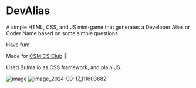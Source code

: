 # DevAlias
A simple HTML, CSS, and JS mini-game that generates a Developer Alias or Coder Name based on some simple questions.

Have fun!

Made for [CSM CS Club](https://csmcomputerscience.com) 🚀

Used Bulma.io as CSS framework, and plain JS.

![image](https://github.com/user-attachments/assets/54b83e5e-852c-4edb-95d2-ae9954c7cca7)
![image_2024-09-17_111603682](https://github.com/user-attachments/assets/33607dc7-6c0c-489b-b9e7-c62ab4216441)
